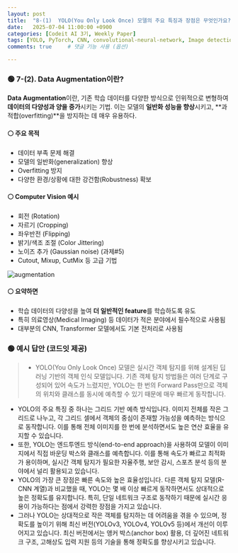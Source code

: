 ```yaml
---
layout: post
title:  "8-(1)  YOLO(You Only Look Once) 모델의 주요 특징과 장점은 무엇인가요?"
date:   2025-07-04 11:00:00 +0900
categories: [Codeit AI 3기, Weekly Paper]
tags: [YOLO, PyTorch, CNN, convolutional-neural-network, Image detection, Deep Learning, AI, Computer Vision]
comments: true     # 댓글 기능 사용 (옵션)

---
```



### 🟢 7-(2). Data Augmentation이란?
**Data Augmentation**이란, 기존 학습 데이터를 다양한 방식으로 인위적으로 변형하여 **데이터의 다양성과 양을 증가**시키는 기법. 이는 모델의 **일반화 성능을 향상**시키고, **과적합(overfitting)**을 방지하는 데 매우 유용하다.

#### ⚪ 주요 목적

- 데이터 부족 문제 해결
- 모델의 일반화(generalization) 향상
- Overfitting 방지
- 다양한 환경/상황에 대한 강건함(Robustness) 확보

#### ⚪ Computer Vision 예시

- 회전 (Rotation)
- 자르기 (Cropping)
- 좌우반전 (Flipping)
- 밝기/색조 조절 (Color Jittering)
- 노이즈 추가 (Gaussian noise) (과제#5)
- Cutout, Mixup, CutMix 등 고급 기법

![augmentation](https://cdn.prod.website-files.com/61436206a95bd10922bde560/6686d2c50a2e5f489a7975fa_Data%20Image%20Augmentation.png)




#### ⚪ 요약하면 

- 학습 데이터의 다양성을 높여 **더 일반적인 feature**를 학습하도록 유도
- 특히 의료영상(Medical Imaging) 등 데이터가 적은 분야에서 필수적으로 사용됨
- 대부분의 CNN, Transformer 모델에서도 기본 전처리로 사용됨


### 🟢 예시 답안 (코드잇 제공)
>  - YOLO(You Only Look Once) 모델은 실시간 객체 탐지를 위해 설계된 딥러닝 기반의 객체 인식 모델입니다. 기존 객체 탐지 방법들은 여러 단계로 구성되어 있어 속도가 느렸지만, YOLO는 한 번의 Forward Pass만으로 객체의 위치와 클래스를 동시에 예측할 수 있기 때문에 매우 빠르게 동작합니다.
- YOLO의 주요 특징 중 하나는 그리드 기반 예측 방식입니다. 이미지 전체를 작은 그리드로 나누고, 각 그리드 셀에서 객체의 중심이 존재할 가능성을 예측하는 방식으로 동작합니다. 이를 통해 전체 이미지를 한 번에 분석하면서도 높은 연산 효율을 유지할 수 있습니다.
- 또한, YOLO는 엔드투엔드 방식(end-to-end approach)을 사용하여 모델이 이미지에서 직접 바운딩 박스와 클래스를 예측합니다. 이를 통해 속도가 빠르고 최적화가 용이하며, 실시간 객체 탐지가 필요한 자율주행, 보안 감시, 스포츠 분석 등의 분야에서 널리 활용되고 있습니다.
- YOLO의 가장 큰 장점은 빠른 속도와 높은 효율성입니다. 다른 객체 탐지 모델(R-CNN 계열)과 비교했을 때, YOLO는 몇 배 이상 빠르게 동작하면서도 상대적으로 높은 정확도를 유지합니다. 특히, 단일 네트워크 구조로 동작하기 때문에 실시간 응용이 가능하다는 점에서 강력한 장점을 가지고 있습니다.
- 그러나 YOLO는 상대적으로 작은 객체를 탐지하는 데 어려움을 겪을 수 있으며, 정확도를 높이기 위해 최신 버전(YOLOv3, YOLOv4, YOLOv5 등)에서 개선이 이루어지고 있습니다. 최신 버전에서는 앵커 박스(anchor box) 활용, 더 깊어진 네트워크 구조, 고해상도 입력 지원 등의 기술을 통해 정확도를 향상시키고 있습니다.